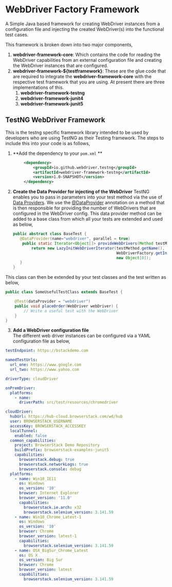 # WebDriver Factory Framework
A Simple Java based framework for creating WebDriver instances from a configuration file 
and injecting the created WebDriver(s) into the functional test cases.

This framework is broken down into two major components,
1. **webdriver-framework-core**: Which contains the code for reading the WebDriver capabilities from an external
configuration file and creating the WebDriver instances that are configured.
1. **webdriver-framework-${testframework}**: These are the glue code that are required to integrate the **webdriver-framework-core**
with the respective test framework that you are using. At present there are three implementations of this.
   1. **webdriver-framework-testng**
   1. **webdriver-framework-junit4**
   1. **webdriver-framework-junit5**
    
## TestNG WebDriver Framework
This is the testng specific framework library intended to be used by developers who are using TestNG as their Testing framework.
The steps to include this into your code is as follows,
1. **Add the dependency to your `pom.xml` **
```xml
        <dependency>
            <groupId>io.github.webdriver.testng</groupId>
            <artifactId>webdriver-framework-testng</artifactId>
            <version>1.0-SNAPSHOT</version>
        </dependency>
```

2. **Create the Data Provider for injecting of the WebDriver**
TestNG enables you to pass in parameters into your test method via the use of [Data Providers](https://testng.org/doc/documentation-main.html#parameters-dataproviders). 
   We use the [@DataProvider](https://testng.org/doc/documentation-main.html#parameters-dataproviders) annotation on a method that is then responsible for 
providing the number of WebDrivers that are configured in the WebDriver config. 
   This data provider method can be added to a base class from which all your tests are extended and used as below,
    ```java
   public abstract class BaseTest {
       @DataProvider(name="webdriver", parallel = true)
        public static Iterator<Object[]> provideWebDrivers(Method testMethod) {
            return new LazyInitWebDriverIterator(testMethod.getName(),
                                                 WebDriverFactory.getInstance().getPlatforms(),
                                                 new Object[0]);
       }
   }
    ```
This class can then be extended by your test classes and the test written as below,
```java
public class SomeUsefulTestClass extends BaseTest {

    @Test(dataProvider = "webdriver")
    public void placeOrder(WebDriver webDriver) {
        // Write a useful test with the WebDriver
    }
}
```

3. **Add a WebDriver configuration file**  
The different web driver instances can be configured via a YAML configuration file as below,

```yaml
testEndpoint: https://bstackdemo.com

namedTestUrls:
  url_one: https://www.google.com
  url_two: https://www.yahoo.com

driverType: cloudDriver

onPremDriver:
  platforms:
    - name:
      driverPath: src/test/resources/chromedriver

cloudDriver:
  hubUrl: https://hub-cloud.browserstack.com/wd/hub
  user: BROWSERSTACK_USERNAME
  accessKey: BROWSERSTACK_ACCESSKEY
  localTunnel:
    enabled: false
  common_capabilities:
    project: BrowserStack Demo Repository
    buildPrefix: browserstack-examples-junit5
    capabilities:
      browserstack.debug: true
      browserstack.networkLogs: true
      browserstack.console: debug
  platforms:
    - name: Win10_IE11
      os: Windows
      os_version: '10'
      browser: Internet Explorer
      browser_version: '11.0'
      capabilities:
        browserstack.ie.arch: x32
        browserstack.selenium_version: 3.141.59
    - name: Win10_Chrome_Latest-1
      os: Windows
      os_version: '10'
      browser: Chrome
      browser_version: latest-1
      capabilities:
        browserstack.selenium_version: 3.141.59
    - name: OSX_BigSur_Chrome_Latest
      os: OS X
      os_version: Big Sur
      browser: Chrome
      browser_version: latest
      capabilities:
        browserstack.selenium_version: 3.141.59

```
